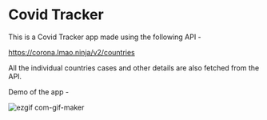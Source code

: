 
# Covid Tracker 
 This is a Covid Tracker app made using the following API - 
 
 https://corona.lmao.ninja/v2/countries
 
 All the individual countries cases and other details are also fetched from the API.
 
 Demo of the app -
 
 ![ezgif com-gif-maker](https://user-images.githubusercontent.com/72314518/120693756-0c5eaf80-c4c7-11eb-815e-1402a5b41377.gif)
